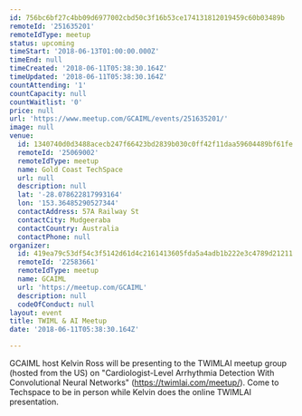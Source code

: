 ```yaml
---
id: 756bc6bf27c4bb09d6977002cbd50c3f16b53ce174131812019459c60b03489b
remoteId: '251635201'
remoteIdType: meetup
status: upcoming
timeStart: '2018-06-13T01:00:00.000Z'
timeEnd: null
timeCreated: '2018-06-11T05:38:30.164Z'
timeUpdated: '2018-06-11T05:38:30.164Z'
countAttending: '1'
countCapacity: null
countWaitlist: '0'
price: null
url: 'https://www.meetup.com/GCAIML/events/251635201/'
image: null
venue:
  id: 1340740d0d3488acecb247f66423bd2839b030c0ff42f11daa59604489bf61fe
  remoteId: '25069002'
  remoteIdType: meetup
  name: Gold Coast TechSpace
  url: null
  description: null
  lat: '-28.078622817993164'
  lon: '153.36485290527344'
  contactAddress: 57A Railway St
  contactCity: Mudgeeraba
  contactCountry: Australia
  contactPhone: null
organizer:
  id: 419ea79c53df54c3f5142d61d4c2161413605fda5a4adb1b222e3c4789d21211
  remoteId: '22583661'
  remoteIdType: meetup
  name: GCAIML
  url: 'https://meetup.com/GCAIML'
  description: null
  codeOfConduct: null
layout: event
title: TWIML & AI Meetup
date: '2018-06-11T05:38:30.164Z'

---
```

<p>GCAIML host Kelvin Ross will be presenting to the TWIMLAI meetup group (hosted from the US) on "Cardiologist-Level Arrhythmia Detection With Convolutional Neural Networks" (<a href="https://twimlai.com/meetup/" class="linkified">https://twimlai.com/meetup/</a>). Come to Techspace to be in person while Kelvin does the online TWIMLAI presentation.</p>
